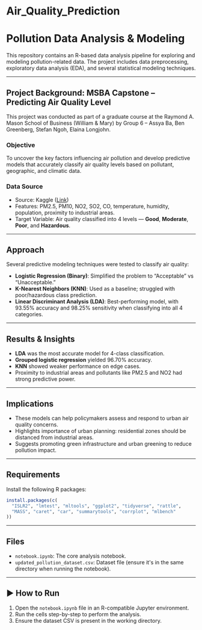 # Air_Quality_Prediction
 
# Pollution Data Analysis & Modeling

This repository contains an R-based data analysis pipeline for exploring and modeling pollution-related data. The project includes data preprocessing, exploratory data analysis (EDA), and several statistical modeling techniques.

---

## Project Background: MSBA Capstone – Predicting Air Quality Level

This project was conducted as part of a graduate course at the Raymond A. Mason School of Business (William & Mary) by Group 6 – Assya Ba, Ben Greenberg, Stefan Ngoh, Elaina Longjohn.

###  Objective

To uncover the key factors influencing air pollution and develop predictive models that accurately classify air quality levels based on pollutant, geographic, and climatic data.

###  Data Source

- Source: Kaggle ([Link](https://www.kaggle.com/datasets/mujtabamatin/air-quality-and-pollution-assessment))
- Features: PM2.5, PM10, NO2, SO2, CO, temperature, humidity, population, proximity to industrial areas.
- Target Variable: Air quality classified into 4 levels — **Good**, **Moderate**, **Poor**, and **Hazardous**.

---

##  Approach

Several predictive modeling techniques were tested to classify air quality:

- **Logistic Regression (Binary)**: Simplified the problem to “Acceptable” vs “Unacceptable.”
- **K-Nearest Neighbors (KNN)**: Used as a baseline; struggled with poor/hazardous class prediction.
- **Linear Discriminant Analysis (LDA)**: Best-performing model, with 93.55% accuracy and 98.25% sensitivity when classifying into all 4 categories.

---

## Results & Insights

- **LDA** was the most accurate model for 4-class classification.
- **Grouped logistic regression** yielded 96.70% accuracy.
- **KNN** showed weaker performance on edge cases.
- Proximity to industrial areas and pollutants like PM2.5 and NO2 had strong predictive power.

---

##  Implications

- These models can help policymakers assess and respond to urban air quality concerns.
- Highlights importance of urban planning: residential zones should be distanced from industrial areas.
- Suggests promoting green infrastructure and urban greening to reduce pollution impact.

---

##  Requirements

Install the following R packages:

```r
install.packages(c(
  "ISLR2", "lmtest", "mltools", "ggplot2", "tidyverse", "rattle",
  "MASS", "caret", "car", "summarytools", "corrplot", "mlbench"
))
```

---

##  Files

- `notebook.ipynb`: The core analysis notebook.
- `updated_pollution_dataset.csv`: Dataset file (ensure it's in the same directory when running the notebook).

---

## ▶ How to Run

1. Open the `notebook.ipynb` file in an R-compatible Jupyter environment.
2. Run the cells step-by-step to perform the analysis.
3. Ensure the dataset CSV is present in the working directory.
